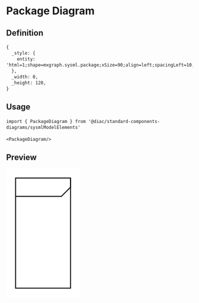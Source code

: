 # Package Diagram

## Definition

```
{
  _style: { 
    entity: 'html=1;shape=mxgraph.sysml.package;xSize=90;align=left;spacingLeft=10;overflow=fill;recursiveResize=0;',
  },
  _width: 0,
  _height: 120,
}
```

## Usage

```
import { PackageDiagram } from '@diac/standard-components-diagrams/sysmlModelElements'

<PackageDiagram/>
```

## Preview

<img src="./package-diagram.png" width="200"/>
